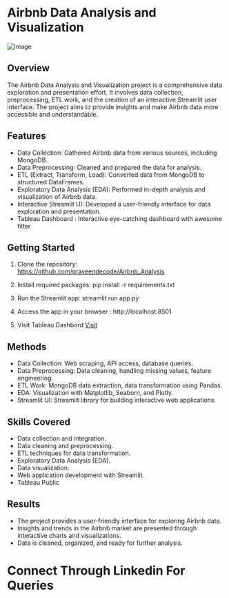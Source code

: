 # Airbnb Data Analysis and Visualization

![image](https://github.com/praveendecode/Airbnb_Analysis/assets/95226524/f31de8ba-24bf-4a6b-8bc0-0315222dcacc)



## Overview
   The Airbnb Data Analysis and Visualization project is a comprehensive data exploration and presentation effort. It involves data collection, preprocessing, ETL work, and the creation of an interactive Streamlit user interface. The project aims to provide insights and make Airbnb data more accessible and understandable.

## Features
- Data Collection: Gathered Airbnb data from various sources, including MongoDB.
- Data Preprocessing: Cleaned and prepared the data for analysis.
- ETL (Extract, Transform, Load): Converted data from MongoDB to structured DataFrames.
- Exploratory Data Analysis (EDA): Performed in-depth analysis and visualization of Airbnb data.
- Interactive Streamlit UI: Developed a user-friendly interface for data exploration and presentation.
- Tableau Dashboard : Interactive eye-catching dashboard with awesome filter

## Getting Started
1. Clone the repository:
     https://github.com/praveendecode/Airbnb_Analysis

2. Install required packages:
     pip install -r requirements.txt

3. Run the Streamlit app:
     streamlit run app.py

4. Access the app in your browser :
     http://localhost:8501

4. Visit Tableau Dashbord [Visit](https://public.tableau.com/views/airbnb_16981379902390/Dashboard1?:language=en-US&:display_count=n&:origin=viz_share_link)


## Methods
- Data Collection: Web scraping, API access, database queries.
- Data Preprocessing: Data cleaning, handling missing values, feature engineering.
- ETL Work: MongoDB data extraction, data transformation using Pandas.
- EDA: Visualization with Matplotlib, Seaborn, and Plotly.
- Streamlit UI: Streamlit library for building interactive web applications.

## Skills Covered
- Data collection and integration.
- Data cleaning and preprocessing.
- ETL techniques for data transformation.
- Exploratory Data Analysis (EDA).
- Data visualization.
- Web application development with Streamlit.
- Tableau Public



## Results
- The project provides a user-friendly interface for exploring Airbnb data.
- Insights and trends in the Airbnb market are presented through interactive charts and visualizations.
- Data is cleaned, organized, and ready for further analysis.

# Connect Through Linkedin For Queries


